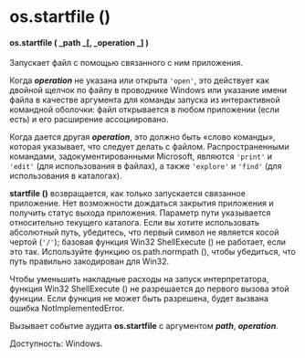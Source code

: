 # os.startfile ()

#### os.startfile ( _path _\[, _operation _] )

Запускает файл с помощью связанного с ним приложения.

Когда _**operation**_ не указана или открыта `'open'`, это действует как двойной щелчок по файлу в проводнике Windows или указание имени файла в качестве аргумента для команды запуска из интерактивной командной оболочки: файл открывается в любом приложении (если есть) и его расширение ассоциировано.

Когда дается другая _**operation**_, это должно быть «слово команды», которая указывает, что следует делать с файлом. Распространенными командами, задокументированными Microsoft, являются `'print'` и `'edit'` (для использования в файлах), а также `'explore'` и `'find'` (для использования в каталогах).

**startfile ()** возвращается, как только запускается связанное приложение. Нет возможности дождаться закрытия приложения и получить статус выхода приложения. Параметр пути указывается относительно текущего каталога. Если вы хотите использовать абсолютный путь, убедитесь, что первый символ не является косой чертой (`'/'`); базовая функция Win32 ShellExecute () не работает, если это так. Используйте функцию os.path.normpath (), чтобы убедиться, что путь правильно закодирован для Win32.

Чтобы уменьшить накладные расходы на запуск интерпретатора, функция Win32 ShellExecute () не разрешается до первого вызова этой функции. Если функция не может быть разрешена, будет вызвана ошибка NotImplementedError.

Вызывает событие аудита **os.startfile** с аргументом _**path**_, _**operation**_.

Доступность: Windows.
